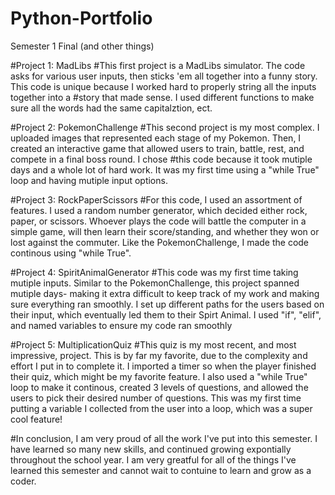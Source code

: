 # Python-Portfolio
Semester 1 Final (and other things)

#Project 1: MadLibs
#This first project is a MadLibs simulator. The code asks for various user inputs, then sticks 'em all together into a funny story. This code is unique because I worked hard to properly string all the inputs together into a 
#story that made sense. I used different functions to make sure all the words had the same capitalztion, ect.

#Project 2: PokemonChallenge
#This second project is my most complex. I uploaded images that represented each stage of my Pokemon. Then, I created an interactive game that allowed users to train, battle, rest, and compete in a final boss round. I chose
#this code because it took mutiple days and a whole lot of hard work. It was my first time using a "while True" loop and having mutiple input options.

#Project 3: RockPaperScissors
#For this code, I used an assortment of features. I used a random number generator, which decided either rock, paper, or scissors. Whoever plays the code will battle the computer in a simple game, will then learn their score/standing, and whether they won or lost against the commuter. Like the PokemonChallenge, I made the code continous using "while True".

#Project 4: SpiritAnimalGenerator
#This code was my first time taking mutiple inputs. Similar to the PokemonChallenge, this project spanned mutiple days- making it extra difficult to keep track of my work and making sure everything ran smoothly. I set up different paths for the users based on their input, which eventually led them to their Spirt Animal. I used "if", "elif", and named variables to ensure my code ran smoothly

#Project 5: MultiplicationQuiz
#This quiz is my most recent, and most impressive, project. This is by far my favorite, due to the complexity and effort I put in to complete it. I imported a timer so when the player finished their quiz, which might be my favorite feature. I also used a "while True" loop to make it continous, created 3 levels of questions, and allowed the users to pick their desired number of questions. This was my first time putting a variable I collected from the user into a loop, which was a super cool feature!

#In conclusion, I am very proud of all the work I've put into this semester. I have learned so many new skills, and continued growing expontially throughout the school year. I am very greatful for all of the things I've learned this semester and cannot wait to contuine to learn and grow as a coder. 

